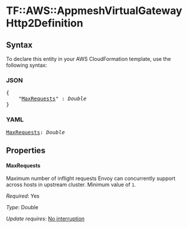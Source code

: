 # TF::AWS::AppmeshVirtualGateway Http2Definition

## Syntax

To declare this entity in your AWS CloudFormation template, use the following syntax:

### JSON

<pre>
{
    "<a href="#maxrequests" title="MaxRequests">MaxRequests</a>" : <i>Double</i>
}
</pre>

### YAML

<pre>
<a href="#maxrequests" title="MaxRequests">MaxRequests</a>: <i>Double</i>
</pre>

## Properties

#### MaxRequests

Maximum number of inflight requests Envoy can concurrently support across hosts in upstream cluster. Minimum value of `1`.

_Required_: Yes

_Type_: Double

_Update requires_: [No interruption](https://docs.aws.amazon.com/AWSCloudFormation/latest/UserGuide/using-cfn-updating-stacks-update-behaviors.html#update-no-interrupt)

